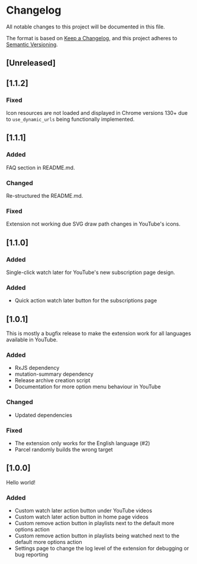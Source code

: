 # Changelog

All notable changes to this project will be documented in this file.

The format is based on [Keep a Changelog](https://keepachangelog.com/en/1.0.0/),
and this project adheres
to [Semantic Versioning](https://semver.org/spec/v2.0.0.html).

## [Unreleased]

## [1.1.2]

### Fixed

Icon resources are not loaded and displayed in Chrome versions 130+ due to 
`use_dynamic_urls` being functionally implemented.

## [1.1.1]

### Added

FAQ section in README.md.

### Changed

Re-structured the README.md.

### Fixed

Extension not working due SVG draw path changes in YouTube's icons.

## [1.1.0]

### Added

Single-click watch later for YouTube's new subscription page design.

### Added

- Quick action watch later button for the subscriptions page

## [1.0.1]

This is mostly a bugfix release to make the extension work for all languages
available in YouTube.

### Added

- RxJS dependency
- mutation-summary dependency
- Release archive creation script
- Documentation for more option menu behaviour in YouTube

### Changed

- Updated dependencies

### Fixed

- The extension only works for the English language (#2)
- Parcel randomly builds the wrong target

## [1.0.0]

Hello world!

### Added

- Custom watch later action button under YouTube videos
- Custom watch later action button in home page videos
- Custom remove action button in playlists next to the default more options
  action
- Custom remove action button in playlists being watched next to the default
  more options action
- Settings page to change the log level of the extension for debugging or
  bug reporting
